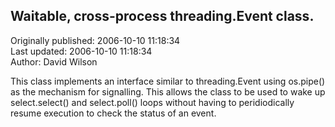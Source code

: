 ## Waitable, cross-process threading.Event class.  
Originally published: 2006-10-10 11:18:34  
Last updated: 2006-10-10 11:18:34  
Author: David Wilson  
  
This class implements an interface similar to threading.Event using os.pipe() as the mechanism for signalling. This allows the class to be used to wake up select.select() and select.poll() loops without having to peridiodically resume execution to check the status of an event.